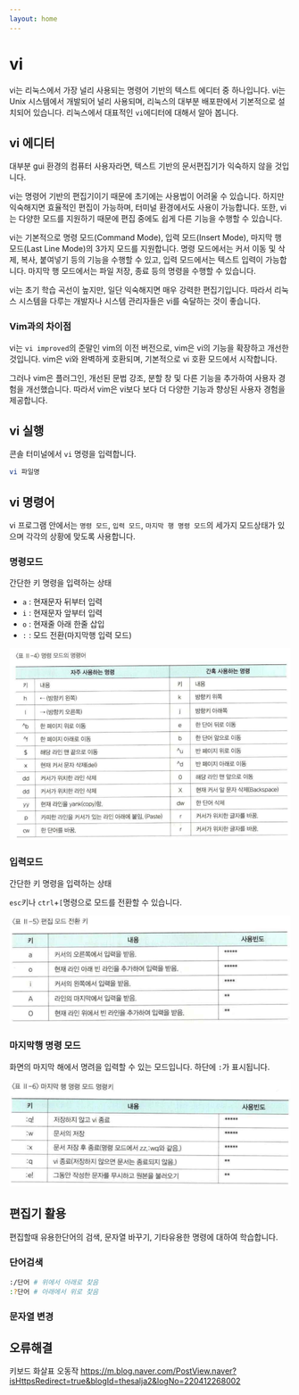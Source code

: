 ```yaml
---
layout: home
---
```


# vi
vi는 리눅스에서 가장 널리 사용되는 명령어 기반의 텍스트 에디터 중 하나입니다. vi는 Unix 시스템에서 개발되어 널리 사용되며, 리눅스의 대부분 배포판에서 기본적으로 설치되어 있습니다. 리눅스에서 대표적인 `vi`에디터에 대해서 알아 봅니다.

## vi 에디터
대부분 gui 환경의 컴퓨터 사용자라면, 텍스트 기반의 문서편집기가 익숙하지 않을 것입니다.  

vi는 명령어 기반의 편집기이기 때문에 초기에는 사용법이 어려울 수 있습니다. 하지만 익숙해지면 효율적인 편집이 가능하며, 터미널 환경에서도 사용이 가능합니다. 또한, vi는 다양한 모드를 지원하기 때문에 편집 중에도 쉽게 다른 기능을 수행할 수 있습니다.

vi는 기본적으로 명령 모드(Command Mode), 입력 모드(Insert Mode), 마지막 행 모드(Last Line Mode)의 3가지 모드를 지원합니다. 명령 모드에서는 커서 이동 및 삭제, 복사, 붙여넣기 등의 기능을 수행할 수 있고, 입력 모드에서는 텍스트 입력이 가능합니다. 마지막 행 모드에서는 파일 저장, 종료 등의 명령을 수행할 수 있습니다.

vi는 초기 학습 곡선이 높지만, 일단 익숙해지면 매우 강력한 편집기입니다. 따라서 리눅스 시스템을 다루는 개발자나 시스템 관리자들은 vi를 숙달하는 것이 좋습니다.

### Vim과의 차이점
vi는 `vi improved`의 준말인 vim의 이전 버전으로, vim은 vi의 기능을 확장하고 개선한 것입니다. vim은 vi와 완벽하게 호환되며, 기본적으로 vi 호환 모드에서 시작합니다.  

그러나 vim은 플러그인, 개선된 문법 강조, 분할 창 및 다른 기능을 추가하여 사용자 경험을 개선했습니다. 따라서 vim은 vi보다 보다 더 다양한 기능과 향상된 사용자 경험을 제공합니다.

## vi 실행
콘솔 터미널에서 `vi` 명령을 입력합니다.

```bash
vi 파일명
```

## vi 명령어
vi 프로그램 안에서는 `명령 모드`, `입력 모드`,  `마지막 행 명령 모드`의 세가지 모드상태가 있으며 각각의 상황에 맞도록 사용합니다.

### 명령모드
간단한 키 명령을 입력하는 상태

* `a` : 현재문자 뒤부터 입력
* `i` : 현재문자 앞부터 입력
* `o` : 현재줄 아래 한줄 삽입
* `:` : 모드 전환(마지막행 입력 모드)



![image-20230330131819062](./img/image-20230330131819062.png)


### 입력모드
간단한 키 명령을 입력하는 상태

`esc`키나 `ctrl`+`[`명령으로 모드를 전환할 수 있습니다.



![image-20230330131851346](./img/image-20230330131851346.png)

### 마지막행 명령 모드
화면의 마지막 해에서 명려을 입력할 수 있는 모드입니다. 하단에 `:`가 표시됩니다.

![image-20230330131906336](./img/image-20230330131906336.png)





## 편집기 활용

편집할때 유용한단어의 검색, 문자열 바꾸기, 기타유용한 명령에 대하여 학습합니다.



### 단어검색

```bash
:/단어 # 위에서 아래로 찾음
:?단어 # 아래에서 위로 찾음
```



### 문자열 변경


## 오류해결
키보드 화살표 오동작
https://m.blog.naver.com/PostView.naver?isHttpsRedirect=true&blogId=thesalja2&logNo=220412268002
